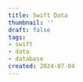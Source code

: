 ```yaml
---
title: Swift Data
thumbnail: ''
draft: false
tags:
- swift
- data
- database
created: 2024-07-04
---
```



